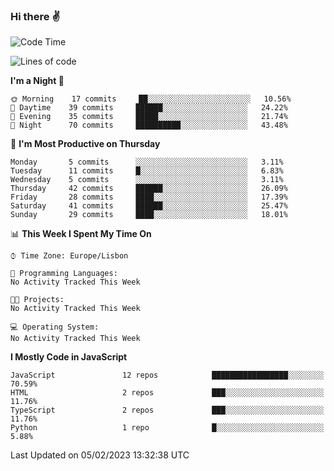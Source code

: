 ### Hi there :v:

<!--
**eusebioaddsilva/eusebioaddsilva** is a ✨ _special_ ✨ repository because its `README.md` (this file) appears on your GitHub profile.

<!--START_SECTION:waka-->
![Code Time](http://img.shields.io/badge/Code%20Time-35%20hrs%2012%20mins-blue)

![Lines of code](https://img.shields.io/badge/From%20Hello%20World%20I%27ve%20Written-701%20Thousand%20lines%20of%20code-blue)

**I'm a Night 🦉** 

```text
🌞 Morning    17 commits     ██░░░░░░░░░░░░░░░░░░░░░░░   10.56% 
🌆 Daytime    39 commits     ██████░░░░░░░░░░░░░░░░░░░   24.22% 
🌃 Evening    35 commits     █████░░░░░░░░░░░░░░░░░░░░   21.74% 
🌙 Night      70 commits     ██████████░░░░░░░░░░░░░░░   43.48%

```
📅 **I'm Most Productive on Thursday** 

```text
Monday       5 commits      ░░░░░░░░░░░░░░░░░░░░░░░░░   3.11% 
Tuesday      11 commits     █░░░░░░░░░░░░░░░░░░░░░░░░   6.83% 
Wednesday    5 commits      ░░░░░░░░░░░░░░░░░░░░░░░░░   3.11% 
Thursday     42 commits     ██████░░░░░░░░░░░░░░░░░░░   26.09% 
Friday       28 commits     ████░░░░░░░░░░░░░░░░░░░░░   17.39% 
Saturday     41 commits     ██████░░░░░░░░░░░░░░░░░░░   25.47% 
Sunday       29 commits     ████░░░░░░░░░░░░░░░░░░░░░   18.01%

```


📊 **This Week I Spent My Time On** 

```text
⌚︎ Time Zone: Europe/Lisbon

💬 Programming Languages: 
No Activity Tracked This Week

🐱‍💻 Projects: 
No Activity Tracked This Week

💻 Operating System: 
No Activity Tracked This Week

```

**I Mostly Code in JavaScript** 

```text
JavaScript               12 repos            █████████████████░░░░░░░░   70.59% 
HTML                     2 repos             ███░░░░░░░░░░░░░░░░░░░░░░   11.76% 
TypeScript               2 repos             ███░░░░░░░░░░░░░░░░░░░░░░   11.76% 
Python                   1 repo              █░░░░░░░░░░░░░░░░░░░░░░░░   5.88%

```



 Last Updated on 05/02/2023 13:32:38 UTC
<!--END_SECTION:waka-->
